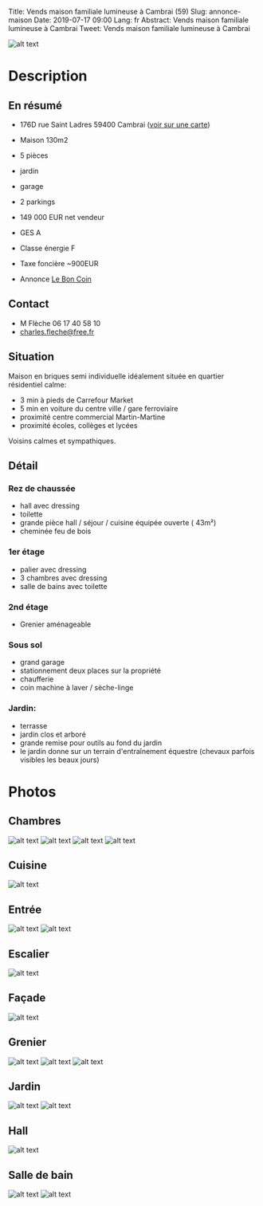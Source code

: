 Title: Vends maison familiale lumineuse à Cambrai (59)
Slug: annonce-maison
Date: 2019-07-17 09:00
Lang: fr
Abstract: Vends maison familiale lumineuse à Cambrai
Tweet: Vends maison familiale lumineuse à Cambrai

![alt text]({attach}jardin_1.jpeg "Jardin")

# Description

## En résumé

- 176D rue Saint Ladres 59400 Cambrai ([voir sur une carte](https://goo.gl/maps/55ZAoRU2L1533SE87))
- Maison 130m2
- 5 pièces
- jardin
- garage
- 2 parkings
- 149 000 EUR net vendeur
- GES A
- Classe énergie F
- Taxe foncière ~900EUR

- Annonce [Le Bon Coin](https://www.leboncoin.fr/ventes_immobilieres/1646548875.htm/)

## Contact

- M Flèche 06 17 40 58 10
- [charles.fleche@free.fr](mailto:charles.fleche@free.fr)

## Situation

Maison en briques semi individuelle idéalement située en quartier résidentiel calme:

- 3 min à pieds de Carrefour Market
- 5 min en voiture du centre ville / gare ferroviaire
- proximité centre commercial Martin-Martine
- proximité écoles, collèges et lycées

Voisins calmes et sympathiques.

## Détail

### Rez de chaussée

- hall avec dressing
- toilette
- grande pièce hall / séjour / cuisine équipée ouverte ( 43m²)
- cheminée feu de bois

### 1er étage

- palier avec dressing
- 3 chambres avec dressing
- salle de bains avec toilette

### 2nd étage

- Grenier aménageable

### Sous sol

- grand garage
- stationnement deux places sur la propriété
- chaufferie
- coin machine à laver / sèche-linge

### Jardin:

- terrasse
- jardin clos et arboré
- grande remise pour outils au fond du jardin
- le jardin donne sur un terrain d'entraînement équestre (chevaux parfois visibles les beaux jours)


# Photos

## Chambres

![alt text]({attach}chambres_1.jpeg "Chambre")
![alt text]({attach}chambres_2.jpeg "Chambre")
![alt text]({attach}chambres_3.jpeg "Chambre")
![alt text]({attach}chambres_4.jpeg "Chambre")

## Cuisine

![alt text]({attach}cuisine.jpeg "Cuisine")

## Entrée

![alt text]({attach}entree_1.jpeg "Entrée")
![alt text]({attach}entree_2.jpeg "Entrée")

## Escalier

![alt text]({attach}escalier.jpeg "Escalier")

## Façade

![alt text]({attach}facade.jpeg "Façade")

## Grenier

![alt text]({attach}grenier_1.jpeg "Grenier")
![alt text]({attach}grenier_2.jpeg "Grenier")
![alt text]({attach}grenier_3.jpeg "Grenier")

## Jardin

![alt text]({attach}jardin_1.jpeg "Jardin")
![alt text]({attach}jardin_2.jpeg "Jardin")

## Hall

![alt text]({attach}premier_hall.jpeg "Hall")

## Salle de bain

![alt text]({attach}sdb_1.jpeg "Salle de bain")
![alt text]({attach}sdb_2.jpeg "Salle de bain")
